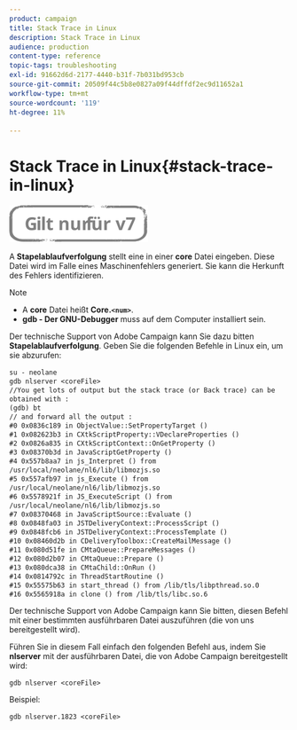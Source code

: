 ```yaml
---
product: campaign
title: Stack Trace in Linux
description: Stack Trace in Linux
audience: production
content-type: reference
topic-tags: troubleshooting
exl-id: 91662d6d-2177-4440-b31f-7b031bd953cb
source-git-commit: 20509f44c5b8e0827a09f44dffdf2ec9d11652a1
workflow-type: tm+mt
source-wordcount: '119'
ht-degree: 11%

---
```


# Stack Trace in Linux{#stack-trace-in-linux}

![](../../assets/v7-only.svg)

A **Stapelablaufverfolgung** stellt eine in einer **core** Datei eingeben. Diese Datei wird im Falle eines Maschinenfehlers generiert. Sie kann die Herkunft des Fehlers identifizieren.

>[!NOTE]
>
>* A **core** Datei heißt **Core.`<num>`**.
>* **gdb - Der GNU-Debugger** muss auf dem Computer installiert sein.
>


Der technische Support von Adobe Campaign kann Sie dazu bitten **Stapelablaufverfolgung**. Geben Sie die folgenden Befehle in Linux ein, um sie abzurufen:

```
su - neolane
gdb nlserver <coreFile>
//You get lots of output but the stack trace (or Back trace) can be obtained with : 
(gdb) bt
// and forward all the output : 
#0 0x0836c189 in ObjectValue::SetPropertyTarget ()
#1 0x082623b3 in CXtkScriptProperty::VDeclareProperties ()
#2 0x0826a835 in CXtkScriptContext::OnGetProperty ()
#3 0x08370b3d in JavaScriptGetProperty ()
#4 0x557b8aa7 in js_Interpret () from /usr/local/neolane/nl6/lib/libmozjs.so
#5 0x557afb97 in js_Execute () from /usr/local/neolane/nl6/lib/libmozjs.so
#6 0x5578921f in JS_ExecuteScript () from /usr/local/neolane/nl6/lib/libmozjs.so
#7 0x08370468 in JavaScriptSource::Evaluate ()
#8 0x0848fa03 in JSTDeliveryContext::ProcessScript ()
#9 0x0848fcb6 in JSTDeliveryContext::ProcessTemplate ()
#10 0x08460d2b in CDeliveryToolbox::CreateMailMessage ()
#11 0x080d51fe in CMtaQueue::PrepareMessages ()
#12 0x080d2b07 in CMtaQueue::Prepare ()
#13 0x080dca38 in CMtaChild::OnRun ()
#14 0x0814792c in ThreadStartRoutine ()
#15 0x55575b63 in start_thread () from /lib/tls/libpthread.so.0
#16 0x5565918a in clone () from /lib/tls/libc.so.6
```

Der technische Support von Adobe Campaign kann Sie bitten, diesen Befehl mit einer bestimmten ausführbaren Datei auszuführen (die von uns bereitgestellt wird).

Führen Sie in diesem Fall einfach den folgenden Befehl aus, indem Sie **nlserver** mit der ausführbaren Datei, die von Adobe Campaign bereitgestellt wird:

```
gdb nlserver <coreFile>
```

Beispiel:

```
gdb nlserver.1823 <coreFile>
```
